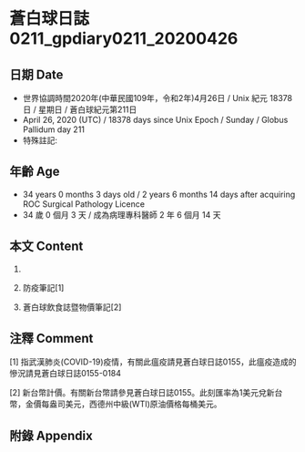 # 蒼白球日誌0211_gpdiary0211_20200426 #

## 日期 Date ##

* 世界協調時間2020年(中華民國109年，令和2年)4月26日 / Unix 紀元 18378 日 / 星期日 / 蒼白球紀元第211日
* April 26, 2020 (UTC) / 18378 days since Unix Epoch / Sunday / Globus Pallidum day 211
* 特殊註記:

## 年齡 Age ##

* 34 years 0 months 3 days old / 2 years 6 months 14 days after acquiring ROC Surgical Pathology Licence
* 34 歲 0 個月 3 天 / 成為病理專科醫師 2 年 6 個月 14 天

## 本文 Content ##

1. 

    
2. 防疫筆記[1]

    
3. 蒼白球飲食誌暨物價筆記[2]

    

## 注釋 Comment ##

[1] 指武漢肺炎(COVID-19)疫情，有關此瘟疫請見蒼白球日誌0155，此瘟疫造成的慘況請見蒼白球日誌0155-0184


[2] 新台幣計價。有關新台幣請參見蒼白球日誌0155。此刻匯率為1美元兌新台幣，金價每盎司美元，西德州中級(WTI)原油價格每桶美元。



## 附錄 Appendix ##

